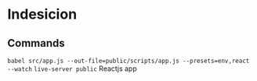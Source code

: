 # Indesicion

## Commands
  `babel src/app.js --out-file=public/scripts/app.js --presets=env,react --watch`
  `live-server public`
Reactjs app
